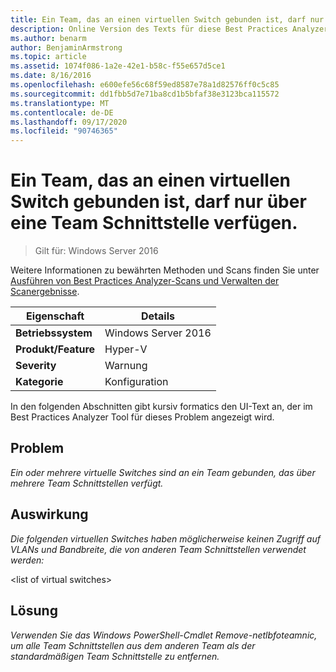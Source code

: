 ```yaml
---
title: Ein Team, das an einen virtuellen Switch gebunden ist, darf nur über eine Team Schnittstelle verfügen.
description: Online Version des Texts für diese Best Practices Analyzer Regel.
ms.author: benarm
author: BenjaminArmstrong
ms.topic: article
ms.assetid: 1074f086-1a2e-42e1-b58c-f55e657d5ce1
ms.date: 8/16/2016
ms.openlocfilehash: e600efe56c68f59ed8587e78a1d82576ff0c5c85
ms.sourcegitcommit: dd1fbb5d7e71ba8cd1b5bfaf38e3123bca115572
ms.translationtype: MT
ms.contentlocale: de-DE
ms.lasthandoff: 09/17/2020
ms.locfileid: "90746365"
---
```

# <a name="a-team-bound-to-a-virtual-switch-should-only-have-one-exposed-team-interface"></a>Ein Team, das an einen virtuellen Switch gebunden ist, darf nur über eine Team Schnittstelle verfügen.

>Gilt für: Windows Server 2016

Weitere Informationen zu bewährten Methoden und Scans finden Sie unter [Ausführen von Best Practices Analyzer-Scans und Verwalten der Scanergebnisse](https://go.microsoft.com/fwlink/p/?LinkID=223177).

|Eigenschaft|Details|
|-|-|
|**Betriebssystem**|Windows Server 2016|
|**Produkt/Feature**|Hyper-V|
|**Severity**|Warnung|
|**Kategorie**|Konfiguration|

In den folgenden Abschnitten gibt kursiv formatics den UI-Text an, der im Best Practices Analyzer Tool für dieses Problem angezeigt wird.

## <a name="issue"></a>Problem
*Ein oder mehrere virtuelle Switches sind an ein Team gebunden, das über mehrere Team Schnittstellen verfügt.*

## <a name="impact"></a>Auswirkung
*Die folgenden virtuellen Switches haben möglicherweise keinen Zugriff auf VLANs und Bandbreite, die von anderen Team Schnittstellen verwendet werden:*

\<list of virtual switches>

## <a name="resolution"></a>Lösung
*Verwenden Sie das Windows PowerShell-Cmdlet Remove-netlbfoteamnic, um alle Team Schnittstellen aus dem anderen Team als der standardmäßigen Team Schnittstelle zu entfernen.*



